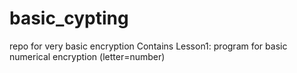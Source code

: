 # basic_cypting
repo for very basic encryption
Contains Lesson1: program for basic numerical encryption (letter=number)
